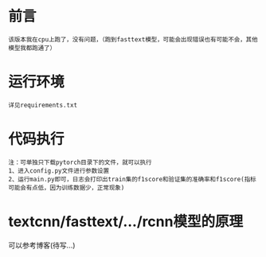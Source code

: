 # 前言
    该版本我在cpu上跑了，没有问题，（跑到fasttext模型，可能会出现错误也有可能不会，其他模型我都跑通了）
# 运行环境    
    详见requirements.txt
# 代码执行
    注：可单独只下载pytorch目录下的文件，就可以执行
    1、进入config.py文件进行参数设置
    2、运行main.py即可，日志会打印出train集的f1score和验证集的准确率和f1score(指标可能会有点低，因为训练数据少，正常现象)
# textcnn/fasttext/.../rcnn模型的原理
可以参考博客(待写...)



